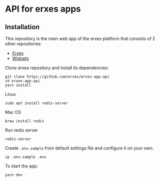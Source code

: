 # API for erxes apps


## Installation

This repository is the main web app of the erxes platform that consists of 2 other repositories:

- [Erxes](https://github.com/erxes/erxes)
- [Widgets](https://github.com/erxes/erxes-widgets)

Clone erxes repository and install its dependencies:
```Shell
git clone https://github.com/erxes/erxes-app-api
cd erxes-app-api
yarn install
```

Linux
```Shell
sudo apt install redis-server
```

Mac OS
```Shell
brew install redis
```

Run redis server
```Shell
redis-server
```

Create `.env.sample` from default settings file and configure it on your own:
```Shell
cp .env.sample .env
```

To start the app:
```Shell
yarn dev
```
